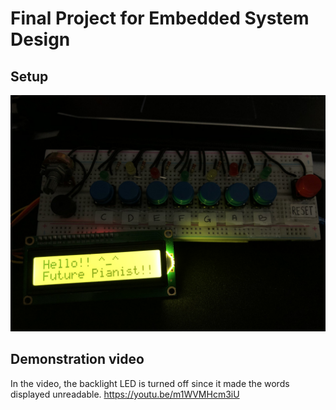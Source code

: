 # Final Project for Embedded System Design

## Setup

<img src="/FinalExam/20220212_130305141_iOS.jpg">

## Demonstration video
In the video, the backlight LED is turned off since it made the words displayed unreadable.
https://youtu.be/m1WVMHcm3iU
